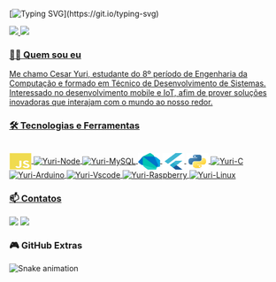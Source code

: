 [![Typing SVG](https://readme-typing-svg.demolab.com?font=Fira+Code&duration=4000&pause=500&color=2C9ACA&random=false&width=435&lines=Ol%C3%A1%2C+me+chamo+Cesar+Yuri!+;Seja+bem+vindo+a+este+perfil!)](https://git.io/typing-svg)

<div>
  <a href="https://github.com/cesaryuri">
    <img height="180em" src="https://github-readme-stats.vercel.app/api/top-langs/?username=cesaryuri&layout=compact&langs_count=7&theme=algolia"/>
    <img loading="lazy" height="180em" src="https://github-readme-stats.vercel.app/api?username=cesaryuri&show_icons=true&theme=algolia&include_all_commits=true&count_private=true"/>

</div>

### 👨‍💻 Quem sou eu
Me chamo Cesar Yuri, estudante do 8º período de Engenharia da Computação e formado em Técnico de Desenvolvimento de Sistemas. Interessado no desenvolvimento mobile e IoT, afim de prover soluções inovadoras que interajam com o mundo ao nosso redor.

### 🛠 Tecnologias e Ferramentas
<div style="display: inline_block"><br>
  <img align="center" alt="Yuri-Js" height="30" width="40" src="https://raw.githubusercontent.com/devicons/devicon/master/icons/javascript/javascript-plain.svg">
  <img align="center" alt="Yuri-Node" height="30" width="40" src="https://cdn.jsdelivr.net/gh/devicons/devicon/icons/nodejs/nodejs-original-wordmark.svg">
  <img align="center" alt="Yuri-MySQL" height="30" width="40" src="https://cdn.jsdelivr.net/gh/devicons/devicon/icons/mysql/mysql-original.svg">
  <img align="center" alt="Yuri-Dart" height="30" width="40" src="https://raw.githubusercontent.com/devicons/devicon/master/icons/dart/dart-original.svg">
  <img align="center" alt="Yuri-Flutter" height="30" width="40" src="https://raw.githubusercontent.com/devicons/devicon/master/icons/flutter/flutter-original.svg">
  <img align="center" alt="Yuri-Python" height="30" width="40" src="https://raw.githubusercontent.com/devicons/devicon/master/icons/python/python-original.svg">
  <img align="center" alt="Yuri-C" height="30" width="40" src="https://cdn.jsdelivr.net/gh/devicons/devicon@latest/icons/c/c-original.svg">
  <img align="center" alt="Yuri-Arduino" height="30" width="40" src="https://cdn.jsdelivr.net/gh/devicons/devicon@latest/icons/arduino/arduino-original.svg">
  <img align="center" alt="Yuri-Vscode" height="30" width="40" src="https://cdn.jsdelivr.net/gh/devicons/devicon/icons/vscode/vscode-original.svg">
  <img align="center" alt="Yuri-Raspberry" height="30" width="40" src="https://cdn.jsdelivr.net/gh/devicons/devicon/icons/raspberrypi/raspberrypi-original.svg">
  <img align="center" alt="Yuri-Linux" height="30" width="40" src="https://cdn.jsdelivr.net/gh/devicons/devicon/icons/linux/linux-original.svg">
</div>

### 📫 Contatos
<div> 
  <a href="https://www.linkedin.com/in/cesar-yuri" target="_blank"><img src="https://img.shields.io/badge/-LinkedIn-%230077B5?style=for-the-badge&logo=linkedin&logoColor=white" target="_blank"></a> 
  <a href="mailto:cesaryurisam@gmail.com"><img src="https://img.shields.io/badge/-Gmail-%23333?style=for-the-badge&logo=gmail&logoColor=white" target="_blank"></a>
</div>

### 🎮 GitHub Extras

![Snake animation](https://github.com/cesaryuri/cesaryuri/blob/output/github-contribution-grid-snake.svg)
